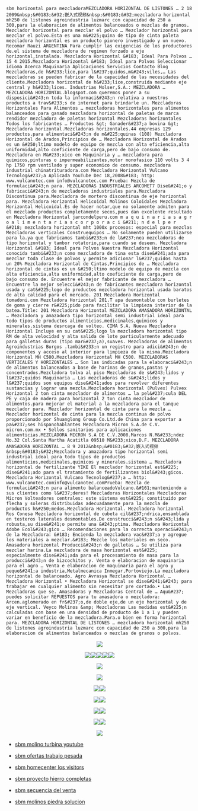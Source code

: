 
```
sbm horizontal para mezcladoraMEZCLADORA HORIZONTAL DE LISTONES … 2 18 2009&nbsp;&#0183;&#32;嵌入式视频&nbsp;&#0183;&#32;mezcladora horizontal mh250 de listones agroindustria luzmarc con capacidad de 250 a 300,para la elaboracion de alimentos balanceados o mezclas de granos. Mezclador horizontal para mezclar el polvo … Mezclador horizontal para mezclar el polvo.Esta es una m&#225;quina de tipo de cinta paleta mezcladora horizontal es un producto pionero investigado y un nuevo. Recomar Rauzi ARGENTINA Para cumplir las exigencias de los productores de.el sistema de mezcladora de regimen forzado a eje horizontal,instalada. Mezcladora Horizontal &#183; Ideal Para Polvos … 15 4 2015.Mezcladora Horizontal &#183; Ideal para Polvos Seleccionar idioma Acerca Maquinaria Aplicaciones Servicios Contacto Blog Mezcladoras,de h&#233;lice,para l&#237;quidos,m&#243;viles,… Las mezcladoras se pueden fabricar de la capacidad de las necesidades del cliente.Mezcladora horizontal de h&#233;lice,construida mediante eje central y h&#233;lices. Industrias Molser,S.A.: MEZCLADORA … MEZCLADORA HORIZONTAL.blogspot.com queremos poner a su disposici&#243;n toda la informaci&#243;n relativa a nuestros productos a trav&#233;s de internet para brindarle un. Mezcladoras Horizontales Para Alimentos … mezcladoras horizontales para alimentos balanceados para ganado mezcladora horizontal de paletas de marca rendidor mezcladora de paletas horizontal Mezcladoras horizontales Todos los fabricantes … Productos &gt; Ganader&#237;a bovina &gt; Mezcladora horizontal.Mezcladoras horizontales.44 empresas 129 productos.para alimentaci&#243;n de m&#225;quinas (108) Mezcladora Horizontal de Arados,Principios de … Mezcladora Horizontal de Arados es un &#250;ltimo modelo de equipo de mezcla con alta eficiencia,alta uniformidad,alto coeficiente de carga,pero de bajo consumo de. Mezcladora en M&#233;xico en Maquinaria y … mezcladora para quimicos,pinturas o impermeabilizantes,motor monofasico 110 volts 3 4 hp 1750 rpm ventilado y super economico de consumo. mezcladora industrial chinatrituradora.com Mezcladora Horizontal Vulcano Tecnolog&#237;a Aplicada YouTube Dec 18,2008&#183; http: www.vulcanotec.com info@vulcanotec.com Prueba: Mezcla de formulaci&#243;n para. MEZCLADORAS INDUSTRIALES ARCOMET7 Dise&#241;o y fabricaci&#243;n de mezcladoras industriales para.Mezcladora Discontinua para.Mezcladora de mortero discontinua de eje horizontal para. Mezcladora Horizontal Helicoidal Molinos Coloidales Mezcladora Horizontal Helicoidal.Es de hacer notar,que no solamente admiten para el mezclado productos completamente secos,pues dan excelente resultado en Mezcladora Horizontal jarcondelperu.com m a q u i n a r i a s a g r o a l i m e n t a r i a s c o r p o r a c i &#211; n d e l p e r &#218; mezcladora horizontal mht 1000x procesos: especial para mezclas Mezcladoras verticales Construequipos … No solamente pueden utilizarse para la.ya que fabricamos tambi&#233;n de l&#237;nea mezcladoras de tipo horizontal y tambor rotatorio,para cuando se deseen. Mezcladora Horizontal &#183; Ideal para Polvos Nuestra Mezcladora Horizontal conocida tambi&#233;n como mezcladora de tina esta dise&#241;ada para mezclar toda clase de polvos y permite adicionar l&#237;quidos hasta un 20% Mezcladora Horizontal de Cintas,Principios de … Mezcladora horizontal de cintas es un &#250;ltimo modelo de equipo de mezcla con alta eficiencia,alta uniformidad,alto coeficiente de carga,pero de bajo consumo de. Encuentre el mejor fabricante de mezcladora … Encuentre la mejor selecci&#243;n de fabricantes mezcladora horizontal usada y cat&#225;logo de productos mezcladora horizontal usada baratos de alta calidad para el mercado. 201 Mezcladora Horizontal tomadoni.com Mezcladora Horizontal 201.T apa desmontable con burletes de goma y cierre r&#225;pido para facilitar la limpieza interior de la batea.Title: 201 Mezcladora Horizontal MEZCLADORA AMASADORA HORIZONTAL … Mezcladora y amazadora tipo horizontal semi industrial ideal para todo tipos de productos alimenticios,medicinales,quimicos y minerales.sistema desrcaga de volteo. CIMA S.A. Nueva Mezcladora Horizontal Incluye en su cat&#225;logo la mezcladora horizontal tipo RM de alta velocidad y alta salida de lote particularmente adecuado para galletas duras (tipo mar&#237;a),suaves. Mezcladoras de alimentos Agroindustrias Burgos .tambi&#233;n un registro para adici&#243;n de componentes y acceso al interior para limpieza de la misma.Mezcladora Horizontal MH C500.Mezcladora Horizontal MH C500. MEZCLADORAS VERTICALES Y HORIZONTALES … Son las indicadas para la elaboraci&#243;n de alimentos balanceados a base de harinas de granos,pastas y concentrados.Mezcladora tolva al piso Mezcladoras de s&#243;lidos y l&#237;quidos Maquinaria … Las mezcladoras de s&#243;lidos y l&#237;quidos son equipos dise&#241;ados para revolver diferentes sustancias y lograr una mezcla.Mezcladora horizontal (Pulvex) Pulvex Horizontal 2 ton cinta mezclador de alimentos … la pel&#237;cula DEL PE y caja de madera para horizontal 2 ton cinta mezclador de alimentos.para mejorar el material a la mezcladora para el tanque mezclador para. Mezclador horizontal de cinta para la mezcla … Mezclador horizontal de cinta para la mezcla continua de polvo proporcionado por Shuanglong Group Co.Ltd.de China para exportar a pa&#237;ses hispanohablantes Mezcladora Micron S.A.de C.V. micron.com.mx • Sellos sanitarios para aplicaciones alimenticias.MEZCLADORA MICRON S.A DE C.V.2008.Marcos N.M&#233;ndez No.32 Col.Santa Martha Acatitla 09510 M&#233;xico,D.F. MEZCLADORA AMASADORA HORIZONTAL … 8 9 2012&nbsp;&#0183;&#32;嵌入式视频&nbsp;&#0183;&#32;Mezcladora y amazadora tipo horizontal semi industrial ideal para todo tipos de productos alimenticios,medicinales,quimicos y minerales.sistema … Mezcladora horizontal de fertilizante YIKE El mezclador horizontal est&#225; dise&#241;ado para el tratamiento de fertilizantes biol&#243;gicos. Mezcladora Horizontal Vulcano Tecnolog&#237;a … http: www.vulcanotec.cominfo@vulcanotec.comPrueba: Mezcla de formulaci&#243;n para alimento balanceadoVulcano.&#161;manteniendo a sus clientes como l&#237;deres! Mezcladoras Horizontales Mezcladoras Micron Volteadores centrales: este sistema est&#225; constituido por flecha y soleras distribuidas adecuadamente para la mezcla de productos h&#250;medos.Mezcladora Horizontal. Mezcladora horizontal Ros Conesa Mezcladora horizontal de cubeta cil&#237;ndrica,ensamblada en testeros laterales desmontables.De construcci&#243;n s&#243;lida y robusta,su dise&#241;o permite una &#243;ptima. Mezcladora Horizontal Adobe Ecol&#243;gico … Recomendaciones para la correcta operaci&#243;n de la Mezcladora: &#183; Encienda la mezcladora vac&#237;a y agregue los materiales a mezclar.&#183; Mezcle los materiales en seco. Amasadora horizontal Producci&#243;n de galletas … Se utiliza para mezclar harina.La mezcladora de masa horizontal est&#225; especialmente dise&#241;ada para el procesamiento de masa para la producci&#243;n de bizcochitos y. Venta e elaboracion de maquinaria para el agro … Venta e elaboracion de maquinaria para el agro y peque&#241;a industria,Metalmecanica Inmegar,Portoviejo.La mezcladora horizontal de balanceado. Agro Avrasya Mezcladora Horizontal … Mezcladora Horizontal • Mezcladora Horizontal se dise&#241;&#243; para trabajar en cualquier alimento sin necesitar pre cortado.• Las Mezcladoras que se. Amasadoras y Mezcladoras Central de … Aqu&#237; puedes solicitar REPUESTOS para tu amasadora o mezcladora: Arcen.aglomerado en fr&#237;o,de doble eje,de un eje horizontal y de eje vertical. Veyco Molinos &amp; Mezcladoras Las medidas est&#225;n calculadas con base en una densidad de producto de 1 a 1 y pueden variar en beneficio de la mezcladora.Para.o bien en forma horizontal para. MEZCLADORA HORIZONTAL DE LISTONES … mezcladora horizontal mh250 de listones agroindustria luzmarc con capacidad de 250 a 300,para la elaboracion de alimentos balanceados o mezclas de granos o polvos. 
```

<div align="center">

<a href="https://es-crusher.shibang-china.com/github&k=sbm+horizontal+para+mezcladora"><img src="https://static.shibang-china.com/es/crusher/logo.jpg"></a>

<a href="https://es-crusher.shibang-china.com/github&k=sbm+horizontal+para+mezcladora"><img src="https://static.shibang-china.com/es/crusher/index.jpg"></a><a href="https://es-crusher.shibang-china.com/material.htmlgithub&k=sbm+horizontal+para+mezcladora"><img src="https://static.shibang-china.com/es/crusher/material.jpg"></a><a href="https://es-crusher.shibang-china.com/application.htmlgithub&k=sbm+horizontal+para+mezcladora"><img src="https://static.shibang-china.com/es/crusher/application.jpg"></a><a href="https://es-crusher.shibang-china.com/aboutus.htmlgithub&k=sbm+horizontal+para+mezcladora"><img src="https://static.shibang-china.com/es/crusher/aboutus.jpg"></a><a href="https://es-crusher.shibang-china.com/contact.htmlgithub&k=sbm+horizontal+para+mezcladora"><img src="https://static.shibang-china.com/es/crusher/contact.jpg"></a>

<a href="https://es-crusher.shibang-china.com/github&k=sbm+horizontal+para+mezcladora"><img src="https://static.shibang-china.com/es/crusher/banner.jpg"></a>

<a href="https://swt.shibang-china.com/github&k=sbm+horizontal+para+mezcladora"><img src="https://static.shibang-china.com/es/crusher/text.jpg"></a>

<a href="https://swt.shibang-china.com/github&k=sbm+horizontal+para+mezcladora"><img src="https://static.shibang-china.com/es/crusher/chat.jpg"></a><a href="https://es-crusher.shibang-china.com/contact.htmlgithub&k=sbm+horizontal+para+mezcladora"><img src="https://static.shibang-china.com/es/crusher/message.jpg"></a>

<a href="https://es-crusher.shibang-china.com/products/pe.htmlgithub&k=sbm+horizontal+para+mezcladora"><img src="https://static.shibang-china.com/es/crusher/pe.jpg"></a><a href="https://es-crusher.shibang-china.com/products/pf.htmlgithub&k=sbm+horizontal+para+mezcladora"><img src="https://static.shibang-china.com/es/crusher/pf.jpg"></a>

<a href="https://es-crusher.shibang-china.com/products/hpt.htmlgithub&k=sbm+horizontal+para+mezcladora"><img src="https://static.shibang-china.com/es/crusher/hpt.jpg"></a><a href="https://es-crusher.shibang-china.com/products/vsi.htmlgithub&k=sbm+horizontal+para+mezcladora"><img src="https://static.shibang-china.com/es/crusher/vsi.jpg"></a>

<a href="https://es-crusher.shibang-china.com/products/klv.htmlgithub&k=sbm+horizontal+para+mezcladora"><img src="https://static.shibang-china.com/es/crusher/klv.jpg"></a><a href="https://es-crusher.shibang-china.com/products/portable.htmlgithub&k=sbm+horizontal+para+mezcladora"><img src="https://static.shibang-china.com/es/crusher/portable.jpg"></a>

<a href="https://swt.shibang-china.com/github&k=sbm+horizontal+para+mezcladora"><img src="https://static.shibang-china.com/es/crusher/case.jpg"></a>

</div>


* [sbm molino turbina youtube](sbm%20molino%20turbina%20youtube.md)

* [sbm ofertas trabajo pesada](sbm%20ofertas%20trabajo%20pesada.md)

* [sbm homecenter los visitors](sbm%20homecenter%20los%20visitors.md)

* [sbm proyecto hierro completas](sbm%20proyecto%20hierro%20completas.md)

* [sbm secuencia del venta](sbm%20secuencia%20del%20venta.md)

* [sbm molinos piedra solucion](sbm%20molinos%20piedra%20solucion.md)